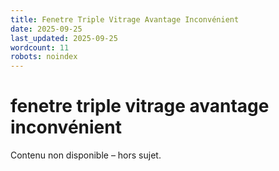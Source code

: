 ```yaml
---
title: Fenetre Triple Vitrage Avantage Inconvénient
date: 2025-09-25
last_updated: 2025-09-25
wordcount: 11
robots: noindex
---
```


# fenetre triple vitrage avantage inconvénient

Contenu non disponible – hors sujet.